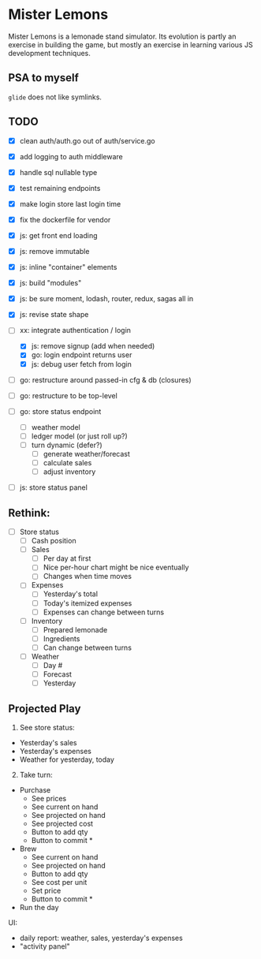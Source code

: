 # Mister Lemons

Mister Lemons is a lemonade stand simulator. Its evolution is partly an
exercise in building the game, but mostly an exercise in learning various JS
development techniques.

## PSA to myself
`glide` does not like symlinks.


## TODO

- [x] clean auth/auth.go out of auth/service.go
- [x] add logging to auth middleware
- [x] handle sql nullable type
- [x] test remaining endpoints
- [x] make login store last login time
- [x] fix the dockerfile for vendor
- [x] js: get front end loading
- [x] js: remove immutable
- [x] js: inline "container" elements
- [x] js: build "modules"
- [x] js: be sure moment, lodash, router, redux, sagas all in
- [x] js: revise state shape
- [ ] xx: integrate authentication / login
  - [x] js: remove signup (add when needed)
  - [x] go: login endpoint returns user
  - [x] js: debug user fetch from login
- [ ] go: restructure around passed-in cfg & db (closures)
- [ ] go: restructure to be top-level
- [ ] go: store status endpoint
  - [ ] weather model
  - [ ] ledger model (or just roll up?)
  - [ ] turn dynamic (defer?)
    - [ ] generate weather/forecast
    - [ ] calculate sales
    - [ ] adjust inventory
- [ ] js: store status panel


## Rethink:
- [ ] Store status
  - [ ] Cash position
  - [ ] Sales
    - [ ] Per day at first
    - [ ] Nice per-hour chart might be nice eventually
    - [ ] Changes when time moves
  - [ ] Expenses
    - [ ] Yesterday's total
    - [ ] Today's itemized expenses
    - [ ] Expenses can change between turns
  - [ ] Inventory
    - [ ] Prepared lemonade
    - [ ] Ingredients
    - [ ] Can change between turns
  - [ ] Weather
    - [ ] Day #
    - [ ] Forecast
    - [ ] Yesterday

## Projected Play
1. See store status:
  - Yesterday's sales
  - Yesterday's expenses
  - Weather for yesterday, today
2. Take turn:
  - Purchase
    - See prices
    - See current on hand
    - See projected on hand
    - See projected cost
    - Button to add qty
    - Button to commit *
  - Brew
    - See current on hand
    - See projected on hand
    - Button to add qty
    - See cost per unit
    - Set price
    - Button to commit *
  - Run the day

UI:
- daily report: weather, sales, yesterday's expenses
- "activity panel"

